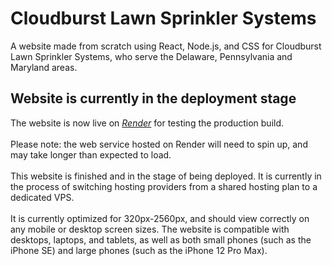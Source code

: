 # Cloudburst Lawn Sprinkler Systems
A website made from scratch using React, Node.js, and CSS for Cloudburst Lawn Sprinkler Systems, who serve the Delaware, Pennsylvania and Maryland areas.

## Website is currently in the deployment stage
The website is now live on [*Render*](https://cloudburst-sprinkler.onrender.com/) for testing the production build.\
\
Please note: the web service hosted on Render will need to spin up, and may take longer than expected to load.\
\
This website is finished and in the stage of being deployed. It is currently in the process of switching hosting providers from a shared hosting plan to a dedicated VPS.\
\
It is currently optimized for 320px-2560px, and should view correctly on any mobile or desktop screen sizes. The website is compatible with desktops, laptops, and tablets, as well as both small phones (such as the iPhone SE) and large phones (such as the iPhone 12 Pro Max).